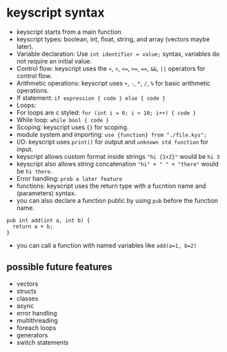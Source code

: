 # keyscript syntax

- keyscript starts from a main function
- keyscript types: boolean, int, float, string, and array (vectors maybe later).
- Variable declaration: Use `int identifier = value;` syntax, variables do not require an initial value.
- Control flow: keyscript uses the `<`, `>`, `<=`, `>=`, `==`, `&&`, `||` operators for control flow.
- Arithmetic operations: keyscript uses `+`, `-`, `*`, `/`, `%` for basic arithmetic operations.
- If statement:
  `if expression {
  code
  } else {
  code
  }`
- Loops:
- For loops are c styled: `for (int i = 0; i < 10; i++) { code }`
- While loop: `while bool { code }`
- Scoping: keyscript uses `{}` for scoping.
- module system and importing: `use {function} from "./file.kys";`
- I/O: keyscript uses `print()` for output and `unknown std function` for input.
- keyscript allows custom format inside strings `"hi {1+2}"` would be `hi 3`
- keyscript also allows string concatenation `"hi" + " " + "there"` would be `hi there`.
- Error handling: `prob a later feature`
- functions: keyscript uses the return type with a fucntion name and (parameters) syntax.
- you can also declare a function public by using `pub` before the function name.
```
pub int add(int a, int b) {
  return a + b;
}
```
- you can call a function with named variables like `add(a=1, b=2)`

## possible future features

- vectors
- structs
- classes
- async
- error handling
- multithreading
- foreach loops
- generators
- switch statements